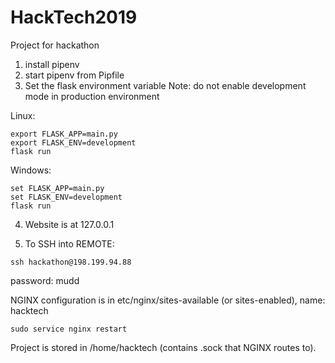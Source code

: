 # HackTech2019
Project for hackathon

1. install pipenv 
2. start pipenv from Pipfile 
3. Set the flask environment variable
Note: do not enable development mode in 
production environment  

Linux: 

```
export FLASK_APP=main.py
export FLASK_ENV=development
flask run 
```

Windows: 

```
set FLASK_APP=main.py
set FLASK_ENV=development
flask run 
```

4. Website is at 127.0.0.1 

5. To SSH into REMOTE: 
```
ssh hackathon@198.199.94.88
```
password: mudd 

NGINX configuration is in etc/nginx/sites-available (or sites-enabled), name: hacktech

```
sudo service nginx restart
```

Project is stored in /home/hacktech (contains .sock that NGINX routes to).
